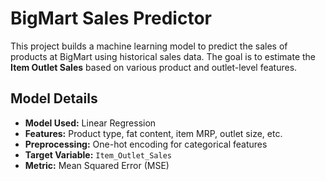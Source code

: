 # BigMart Sales Predictor

This project builds a machine learning model to predict the sales of products at BigMart using historical sales data. The goal is to estimate the **Item Outlet Sales** based on various product and outlet-level features.
## Model Details

- **Model Used:** Linear Regression  
- **Features:** Product type, fat content, item MRP, outlet size, etc.  
- **Preprocessing:** One-hot encoding for categorical features  
- **Target Variable:** `Item_Outlet_Sales`  
- **Metric:** Mean Squared Error (MSE)

